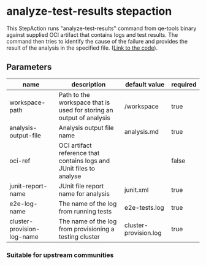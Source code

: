 # analyze-test-results stepaction

This StepAction runs "analyze-test-results" command from qe-tools binary against supplied OCI artifact that contains logs and test results.
The command then tries to identify the cause of the failure and provides the result of the analysis in the specified file.
([Link to the code](https://github.com/konflux-ci/qe-tools/blob/main/cmd/root.go)).

## Parameters
|name|description|default value|required|
|---|---|---|---|
|workspace-path|Path to the workspace that is used for storing an output of analysis|/workspace|true|
|analysis-output-file|Analysis output file name|analysis.md|true|
|oci-ref|OCI artifact reference that contains logs and JUnit files to analyse||false|
|junit-report-name|JUnit file report name for analysis|junit.xml|true|
|e2e-log-name|The name of the log from running tests|e2e-tests.log|true|
|cluster-provision-log-name|The name of the log from provisioning a testing cluster|cluster-provision.log|true|

### Suitable for upstream communities